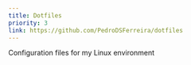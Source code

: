 ```yaml
---
title: Dotfiles
priority: 3
link: https://github.com/PedroDSFerreira/dotfiles
---
```

Configuration files for my Linux environment